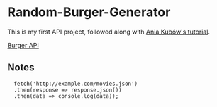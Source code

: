 # Random-Burger-Generator
This is my first API project, followed along with <a href="https://www.youtube.com/watch?v=Xm4BObh4MhI">Ania Kubów's tutorial</a>.

[Burger API](http://my-burger-api.herokuapp.com/burgers)

## Notes

```
  fetch('http://example.com/movies.json')
  .then(response => response.json())
  .then(data => console.log(data));
```
